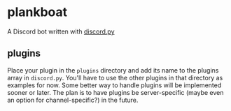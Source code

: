 # plankboat
A Discord bot written with [discord.py](https://github.com/Rapptz/discord.py)


## plugins
Place your plugin in the `plugins` directory and add its name to the plugins array in `discord.py`. You'll have to use the other plugins in that directory as examples for now.
Some better way to handle plugins will be implemented sooner or later. The plan is to have plugins be server-specific (maybe even an option for channel-specific?) in the future.
